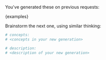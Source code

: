 You've generated these on previous requests:

{examples}

Brainstorm the next one, using similar thinking:

```python
# concepts:
# <concepts in your new generation>

# description:
# <description of your new generation>
```
